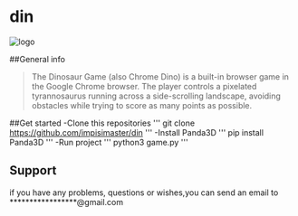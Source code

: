 # din

![logo](https://cs13.pikabu.ru/post_img/big/2019/12/08/6/1575798317170245275.png)

##General info
>The Dinosaur Game (also Chrome Dino) is a built-in browser game in the Google Chrome browser. 
The player controls a pixelated tyrannosaurus running across a side-scrolling landscape, 
avoiding obstacles while trying to score as many points as possible.

##Get started
-Clone this repositories
'''
git clone https://github.com/impisimaster/din
'''
-Install Panda3D
'''
pip install Panda3D
'''
-Run project
'''
python3 game.py
'''

## Support
if you have any problems, questions or wishes,you can send an email to *****************@gmail.com
